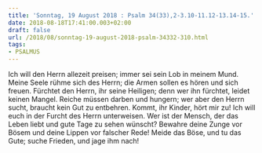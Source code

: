 ```yaml
---
title: 'Sonntag, 19 August 2018 : Psalm 34(33),2-3.10-11.12-13.14-15.'
date: 2018-08-18T17:41:00.003+02:00
draft: false
url: /2018/08/sonntag-19-august-2018-psalm-34332-310.html
tags: 
- PSALMUS
---
```


Ich will den Herrn allezeit preisen; immer sei sein Lob in meinem Mund. Meine Seele rühme sich des Herrn; die Armen sollen es hören und sich freuen. Fürchtet den Herrn, ihr seine Heiligen; denn wer ihn fürchtet, leidet keinen Mangel. Reiche müssen darben und hungern; wer aber den Herrn sucht, braucht kein Gut zu entbehren. Kommt, ihr Kinder, hört mir zu! Ich will euch in der Furcht des Herrn unterweisen. Wer ist der Mensch, der das Leben liebt und gute Tage zu sehen wünscht? Bewahre deine Zunge vor Bösem und deine Lippen vor falscher Rede! Meide das Böse, und tu das Gute; suche Frieden, und jage ihm nach!